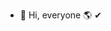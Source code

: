 - 👋 Hi, everyone 🌎 ✔
<!---
MelvinErnestoSG/MelvinErnestoSG is a ✨ special ✨ repository because its `README.md` (this file) appears on your GitHub profile.
You can click the Preview link to take a look at your changes.

- 👀 I am interested at the following languages: Android, Java, Kotlin, Python 3, Javascript, Typescript, C#, Go, Dart, Svelte.

- 🌱 I am currently learning to use at the future: Database, Bootstrap5, HTML5, CC3, Material Design, WebApi, Nodejs.

- 💞️ I seek to collaborate with a creative company that can provide solutions to problems.

- 📫 How to reach me.

- https://www.freecodecamp.org/

- https://www.freecodecamp.org/certification/fccb954363d-2f34-4d3b-8934-86a40a9ffef2/responsive-web-design

- https://www.freecodecamp.org/certification/fccb954363d-2f34-4d3b-8934-86a40a9ffef2/javascript-algorithms-and-data-structures

- https://www.freecodecamp.org/certification/fccb954363d-2f34-4d3b-8934-86a40a9ffef2/front-end-development-libraries

- https://www.freecodecamp.org/certification/fccb954363d-2f34-4d3b-8934-86a40a9ffef2/data-visualization

- https://www.freecodecamp.org/certification/fccb954363d-2f34-4d3b-8934-86a40a9ffef2/scientific-computing-with-python-v7

- https://www.freecodecamp.org/certification/fccb954363d-2f34-4d3b-8934-86a40a9ffef2/data-analysis-with-python-v7

- https://www.freecodecamp.org/certification/fccb954363d-2f34-4d3b-8934-86a40a9ffef2/machine-learning-with-python-v7
--->
